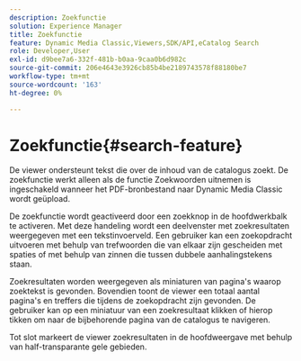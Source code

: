 ```yaml
---
description: Zoekfunctie
solution: Experience Manager
title: Zoekfunctie
feature: Dynamic Media Classic,Viewers,SDK/API,eCatalog Search
role: Developer,User
exl-id: d9bee7a6-332f-481b-b0aa-9caa0b6d982c
source-git-commit: 206e4643e3926cb85b4be2189743578f88180be7
workflow-type: tm+mt
source-wordcount: '163'
ht-degree: 0%

---
```


# Zoekfunctie{#search-feature}

De viewer ondersteunt tekst die over de inhoud van de catalogus zoekt. De zoekfunctie werkt alleen als de functie Zoekwoorden uitnemen is ingeschakeld wanneer het PDF-bronbestand naar Dynamic Media Classic wordt geüpload.

De zoekfunctie wordt geactiveerd door een zoekknop in de hoofdwerkbalk te activeren. Met deze handeling wordt een deelvenster met zoekresultaten weergegeven met een tekstinvoerveld. Een gebruiker kan een zoekopdracht uitvoeren met behulp van trefwoorden die van elkaar zijn gescheiden met spaties of met behulp van zinnen die tussen dubbele aanhalingstekens staan.

Zoekresultaten worden weergegeven als miniaturen van pagina&#39;s waarop zoektekst is gevonden. Bovendien toont de viewer een totaal aantal pagina&#39;s en treffers die tijdens de zoekopdracht zijn gevonden. De gebruiker kan op een miniatuur van een zoekresultaat klikken of hierop tikken om naar de bijbehorende pagina van de catalogus te navigeren.

Tot slot markeert de viewer zoekresultaten in de hoofdweergave met behulp van half-transparante gele gebieden.
